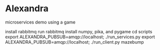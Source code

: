 Alexandra
=========
microservices demo using a game

install rabbitmq
run rabbitmq
install numpy, pika, and pygame
cd scripts
export ALEXANDRA_PUBSUB=amqp://localhost; ./run_services.py
export ALEXANDRA_PUBSUB=amqp://localhost; ./run_client.py mazebump